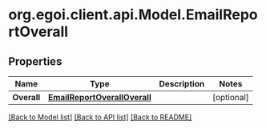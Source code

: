 
# org.egoi.client.api.Model.EmailReportOverall

## Properties

Name | Type | Description | Notes
------------ | ------------- | ------------- | -------------
**Overall** | [**EmailReportOverallOverall**](EmailReportOverallOverall.md) |  | [optional] 

[[Back to Model list]](../README.md#documentation-for-models)
[[Back to API list]](../README.md#documentation-for-api-endpoints)
[[Back to README]](../README.md)

